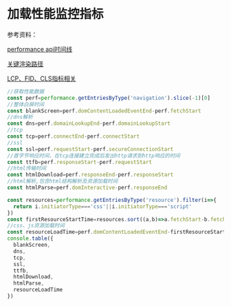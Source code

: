 # 加载性能监控指标

参考资料：

[performance api时间线](https://www.w3.org/TR/navigation-timing-2/#processing-model)

[关键渲染路径](https://developers.google.com/web/fundamentals/performance/critical-rendering-path/measure-crp)

[LCP、FID、CLS指标相关](https://web.dev/i18n/zh/vitals/)

```javascript
//获取性能数据
const perf=performance.getEntriesByType('navigation').slice(-1)[0]
//整体白屏时间
const blankScreen=perf.domContentLoadedEventEnd-perf.fetchStart
//dns解析
const dns=perf.domainLookupEnd-perf.domainLookupStart
//tcp
const tcp=perf.connectEnd-perf.connectStart
//ssl
const ssl=perf.requestStart-perf.secureConnectionStart
//首字节响应时间，在tcp连接建立完成后发出http请求到http响应的时间
const ttfb=perf.responseStart-perf.requestStart
//html传输时间
const htmlDownload=perf.responseEnd-perf.responseStart
//html解析,包含html结构解析及资源加载时间
const htmlParse=perf.domInteractive-perf.responseEnd

const resources=performance.getEntriesByType('resource').filter(i=>{
  return i.initiatorType==='css'||i.initiatorType==='script'
})
const firstResourceStartTime=resources.sort((a,b)=>a.fetchStart-b.fetchStart)[0].fetchStart
//css、js资源加载时间
const resourceLoadTime=perf.domContentLoadedEventEnd-firstResourceStartTime
console.table({
  blankScreen,
  dns,
  tcp,
  ssl,
  ttfb,
  htmlDownload,
  htmlParse,
  resourceLoadTime
})
```

